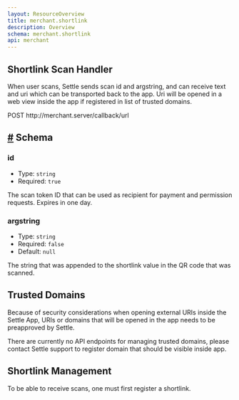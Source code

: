 ```yaml
---
layout: ResourceOverview
title: merchant.shortlink
description: Overview
schema: merchant.shortlink
api: merchant
---
```


## Shortlink Scan Handler

When user scans, Settle sends scan id and argstring, and can receive text and uri which can be transported back to the app. Uri will be opened in a web view inside the app if registered in list of trusted domains.

<div class="md-api_reference_FiraCode">
  <div class="md-api_reference_request_heading">
    <p>
      <span class="badge post">POST</span> http://merchant.server/callback/url
    </p>
  </div>
</div>

<h2 id="schema">
  <a href="#schema" class="header-anchor">#</a> Schema
</h2>

<div class="md-api_reference_FiraCode">

### id

- Type: `string`
- Required: `true`

The scan token ID that can be used as recipient for payment and permission requests. Expires in one day.

### argstring

- Type: `string`
- Required: `false`
- Default: `null`

The string that was appended to the shortlink value in the QR code that was scanned.

</div>

## Trusted Domains

Because of security considerations when opening external URIs inside the Settle App, URIs or domains that will be opened in the app needs to be preapproved by Settle.

There are currently no API endpoints for managing trusted domains, please contact Settle support to register domain that should be visible inside app.

## Shortlink Management

To be able to receive scans, one must first register a shortlink.
